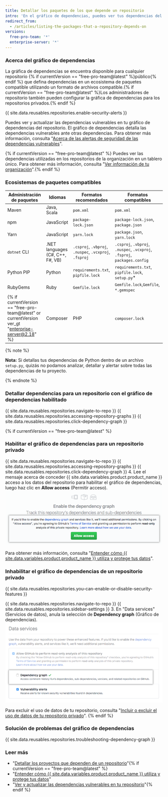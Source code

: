 ```yaml
---
title: Detallar los paquetes de los que depende un repositorio
intro: 'En el gráfico de dependencias, puedes ver tus dependencias del proyecto y cualquier vulnerabilidad detectada.'
redirect_from:
  - /articles/listing-the-packages-that-a-repository-depends-on
versions:
  free-pro-team: '*'
  enterprise-server: '*'
---
```


### Acerca del gráfico de dependencias

La gráfica de dependencias se encuentra disponible para cualquier repositorio {% if currentVersion == "free-pro-team@latest" %}público{% endif %} que defina dependencias en un ecosistema de paquetes compatible utilizando un formato de archivos compatible.{% if currentVersion == "free-pro-team@latest" %}Los administradores de repositorio también pueden configurar la gráfica de dependencias para los repositorios privados.{% endif %}

{{ site.data.reusables.repositories.enable-security-alerts }}

Puedes ver y actualizar las dependencias vulnerables en tu gráfico de dependencias del repositorio. El gráfico de dependencias detalla las dependencias vulnerables ante otras dependencias. Para obtener más información, consulta "[Acerca de las alertas de seguridad de las dependencias vulnerables](/articles/about-security-alerts-for-vulnerable-dependencies)".

{% if currentVersion == "free-pro-team@latest" %}
Puedes ver las dependencias utilizadas en los repositorios de la organización en un tablero único. Para obtener más información, consulta "[Ver información de tu organización](/articles/viewing-insights-for-your-organization#viewing-organization-dependency-insights)".{% endif %}

### Ecosistemas de paquetes compatibles

| Administración de paquetes | Idiomas                          | Formatos recomendados                                  | Formatos compatibles                                                      |
| -------------------------- | -------------------------------- | ------------------------------------------------------ | ------------------------------------------------------------------------- |
| Maven                      | Java, Scala                      | `pom.xml`                                              | `pom.xml`                                                                 |
| npm                        | JavaScript                       | `package-lock.json`                                    | `package-lock.json`, `package.json`                                       |
| Yarn                       | JavaScript                       | `yarn.lock`                                            | `package.json`, `yarn.lock`                                               |
| `dotnet` CLI               | .NET languages (C#, C++, F#, VB) | `.csproj`, `.vbproj`, `.nuspec`, `.vcxproj`, `.fsproj` | `.csproj`, `.vbproj`, `.nuspec`, `.vcxproj`, `.fsproj`, `packages.config` |
| Python PIP                 | Python                           | `requirements.txt`, `pipfile.lock`                     | `requirements.txt`, `pipfile.lock`, `setup.py`*                           |
| RubyGems                   | Ruby                             | `Gemfile.lock`                                         | `Gemfile.lock`,`Gemfile`, `*.gemspec`                                     |
{% if currentVersion == "free-pro-team@latest" or currentVersion ver_gt "enterprise-server@2.18" %}| Composer             | PHP           | `composer.lock` | `composer.json`, `composer.lock` |{% endif %}

{% note %}

**Nota:** Si detallas tus dependencias de Python dentro de un archivo `setup.py`, quizás no podamos analizar, detallar y alertar sobre todas las dependencias de tu proyecto.

{% endnote %}

### Detallar dependencias para un repositorio con el gráfico de dependencias habilitado

{{ site.data.reusables.repositories.navigate-to-repo }}
{{ site.data.reusables.repositories.accessing-repository-graphs }}
{{ site.data.reusables.repositories.click-dependency-graph }}

{% if currentVersion == "free-pro-team@latest" %}
### Habilitar el gráfico de dependencias para un repositorio privado

{{ site.data.reusables.repositories.navigate-to-repo }}
{{ site.data.reusables.repositories.accessing-repository-graphs }}
{{ site.data.reusables.repositories.click-dependency-graph }}
4. Lee el mensaje acerca de conceder {{ site.data.variables.product.product_name }} acceso a los datos del repositorio para habilitar el gráfico de dependencias, luego haz clic en **Allow access** (Permitir acceso). ![Botón para permitir el acceso a los datos del repositorio para habilitar el gráfico de dependencias](/assets/images/help/repository/dependency-graph-allow-access-button.png)

Para obtener más información, consulta "[Entender cómo {{ site.data.variables.product.product_name }} utiliza y protege tus datos](/categories/understanding-how-github-uses-and-protects-your-data)".

### Inhabilitar el gráfico de dependencias de un repositorio privado

{{ site.data.reusables.repositories.you-can-enable-or-disable-security-features }}

{{ site.data.reusables.repositories.navigate-to-repo }}
{{ site.data.reusables.repositories.sidebar-settings }}
3. En "Data services" (Servicios de datos), anula la selección de **Dependency graph** (Gráfico de dependencias). ![Casilla para inhabilitar el gráfico de dependencias](/assets/images/help/repository/private-repo-data-use-dependency-graph-disabled.png)

Para excluir el uso de datos de tu repositorio, consulta "[Incluir o excluir el uso de datos de tu repositorio privado](/articles/opting-into-or-out-of-data-use-for-your-private-repository)".
{% endif %}

### Solución de problemas del gráfico de dependencias

{{ site.data.reusables.repositories.troubleshooting-dependency-graph }}

### Leer más

- "[Detallar los proyectos que dependen de un repositorio](/articles/listing-the-projects-that-depend-on-a-repository)"{% if currentVersion == "free-pro-team@latest" %}
- "[Entender cómo {{ site.data.variables.product.product_name }} utiliza y protege tus datos](/categories/understanding-how-github-uses-and-protects-your-data)"
- "[Ver y actualizar las dependencias vulnerables en tu repositorio](/articles/viewing-and-updating-vulnerable-dependencies-in-your-repository)"{% endif %}
